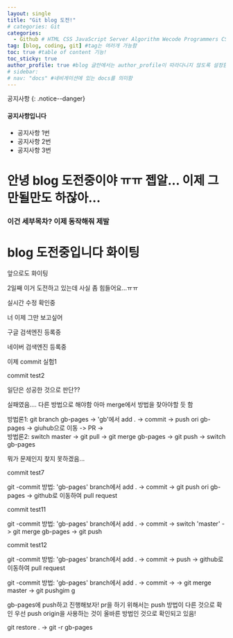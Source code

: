 ```yaml
---
layout: single
title: "Git blog 도전!"
# categories: Git
categories:
  - Github # HTML CSS JavaScript Server Algorithm Wecode Programmers CS Github Blog
tag: [blog, coding, git] #tag는 여러개 가능함
toc: true #table of content 기능!
toc_sticky: true
author_profile: true #blog 글안에서는 author_profile이 따라다니지 않도록 설정함
# sidebar:
# nav: "docs" #네비게이션에 있는 docs를 의미함
---
```


공지사항
{: .notice--danger}

<div class="notice--success">
<h4>공지사항입니다</h4>
<ul>
  <li>공지사항 1번</li>
  <li>공지사항 2번</li>
  <li>공지사항 3번</li>
</ul>
</div>

# 안녕 blog 도전중이야 ㅠㅠ 젭알... 이제 그만될만도 하잖아...

### 이건 세부목차? 이제 동작해줘 제발

# blog 도전중입니다 화이팅

앞으로도 화이팅

2일째 이거 도전하고 있는데 사실 좀 힘들어요...ㅠㅠ

실시간 수정 확인중

너 이제 그만 보고싶어

구글 검색엔진 등록중

네이버 검색엔진 등록중

이제 commit 실험1

commit test2

일단은 성공한 것으로 판단??

실패였음.... 다른 방법으로 해야함
아마 merge에서 방법을 찾아야할 듯 함

방법론1: git branch gb-pages -> 'gb'에서 add . -> commit ->
push ori gb-pages -> giuhub으로 이동 -> PR ->  
방법론2: switch master -> git pull -> git merge gb-pages ->
git push -> switch gb-pages

뭐가 문제인지 찾지 못하겠음...

commit test7

git -commit 방법: 'gb-pages' branch에서 add . -> commit ->
git push ori gb-pages
-> github로 이동하여 pull request

commit test11

git -commit 방법: 'gb-pages' branch에서 add . -> commit ->
switch 'master' -> git merge gb-pages -> git push

commit test12

git -commit 방법: 'gb-pages' branch에서 add . -> commit -> push
-> github로 이동하여 pull request

git -commit 방법: 'gb-pages' branch에서 add . -> commit ->
-> git merge master -> git pushgim g

gb-pages에 push하고 진행해보자!
pr을 하기 위해서는 push 방법이 다른 것으로 확인
우선 push origin을 사용하는 것이 올바른 방법인 것으로 확인되고 있음!

git restore . -> git -r gb-pages
